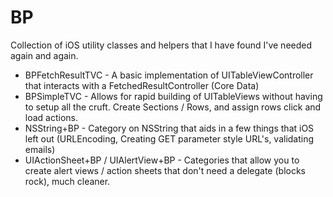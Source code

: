 BP
==

Collection of iOS utility classes and helpers that I have found I've needed again and again.

* BPFetchResultTVC - A basic implementation of UITableViewController that interacts with a FetchedResultController (Core Data)
* BPSimpleTVC - Allows for rapid building of UITableViews without having to setup all the cruft.  Create Sections / Rows, and assign rows click and load actions.
* NSString+BP - Category on NSString that aids in a few things that iOS left out (URLEncoding, Creating GET parameter style URL's, validating emails)
* UIActionSheet+BP / UIAlertView+BP - Categories that allow you to create alert views / action sheets that don't need a delegate (blocks rock), much cleaner.